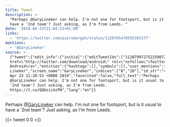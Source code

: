 ```yaml
---
title: Tweet
description: >-
  "Perhaps @GaryLineker can help. I'm not one for footsport, but is it usual to
  have a '2nd team'? Just asking, as I'm from Leeds. "
date: '2019-04-23T21:04:53+01:00'
links:
  - 'https://twitter.com/piersmorgan/status/1120785478595301377'
mentions:
  - '@GaryLineker'
source: >-
  {"tweet":{"edit_info":{"initial":{"editTweetIds":["1120799727522590720"],"editableUntil":"2019-04-23T22:20:53.150Z","editsRemaining":"5","isEditEligible":true}},"retweeted":false,"source":"<a
  href=\"http://twitter.com/download/android\" rel=\"nofollow\">Twitter for
  Android</a>","entities":{"hashtags":[],"symbols":[],"user_mentions":[{"name":"Gary
  Lineker","screen_name":"GaryLineker","indices":["8","20"],"id_str":"471287735","id":"471287735"}],"urls":[{"url":"https://t.co/QQ6zii4zPN","expanded_url":"https://twitter.com/piersmorgan/status/1120785478595301377","display_url":"twitter.com/piersmorgan/st…","indices":["128","151"]}]},"display_text_range":["0","151"],"favorite_count":"0","id_str":"1120799727522590720","truncated":false,"retweet_count":"0","id":"1120799727522590720","possibly_sensitive":false,"created_at":"Tue
  Apr 23 21:20:53 +0000 2019","favorited":false,"full_text":"Perhaps
  @GaryLineker can help. I'm not one for footsport, but is it usual to have a
  '2nd team'? Just asking, as I'm from Leeds.
  https://t.co/QQ6zii4zPN","lang":"en"}}
---
```

Perhaps [@GaryLineker](https://twitter.com/@GaryLineker) can help. I'm not one for footsport, but is it usual to have a '2nd team'? Just asking, as I'm from Leeds. 
    
{{< tweet 0 0 >}}
    
